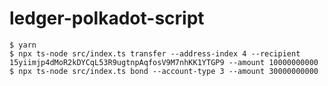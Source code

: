 # ledger-polkadot-script

```shell
$ yarn
$ npx ts-node src/index.ts transfer --address-index 4 --recipient 15yiimjp4dMoR2kDYCqL53R9ugtnpAqfosV9M7nhKK1YTGP9 --amount 10000000000
$ npx ts-node src/index.ts bond --account-type 3 --amount 30000000000
```
